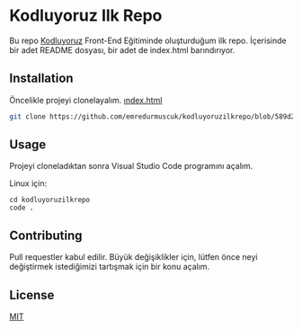 # Kodluyoruz Ilk Repo

Bu repo [Kodluyoruz](https://www.kodluyoruz.org) Front-End Eğitiminde oluşturduğum ilk repo. İçerisinde bir adet README dosyası, bir adet de index.html barındırıyor.

## Installation

Öncelikle projeyi clonelayalım. [ındex.html](https://github.com/emredurmuscuk/kodluyoruzilkrepo/blob/589d208bf84cc8baa4478137fa600c040448b5b0/index.html)

```bash
git clone https://github.com/emredurmuscuk/kodluyoruzilkrepo/blob/589d208bf84cc8baa4478137fa600c040448b5b0/index.html
```

## Usage

Projeyi cloneladıktan sonra Visual Studio Code programını açalım.

Linux için:
```linux
cd kodluyoruzilkrepo
code .
```

## Contributing
Pull requestler kabul edilir. Büyük değişiklikler için, lütfen önce neyi değiştirmek istediğimizi tartışmak için bir konu açalım.

## License
[MIT](https://choosealicense.com/licenses/mit/)
